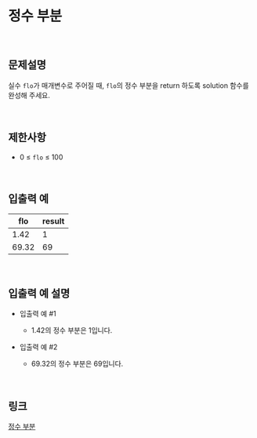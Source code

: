 # 정수 부분

<br>

## 문제설명
실수 `flo`가 매개변수로 주어질 때, `flo`의 정수 부분을 return 하도록 solution 함수를 완성해 주세요.

<br>

## 제한사항
- 0 ≤ `flo` ≤ 100

<br>

## 입출력 예
| flo | result |
|---|---|
| 1.42 | 1 |
| 69.32 | 69 |

<br>

## 입출력 예 설명
- 입출력 예 #1
    - 1.42의 정수 부분은 1입니다.

- 입출력 예 #2
    - 69.32의 정수 부분은 69입니다.

<br>

## 링크
[정수 부분](https://school.programmers.co.kr/learn/courses/30/lessons/181850)
